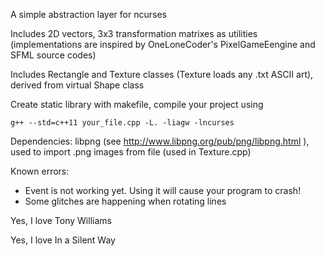 A simple abstraction layer for ncurses

Includes 2D vectors, 3x3 transformation matrixes as utilities (implementations are inspired by OneLoneCoder's PixelGameEengine and SFML source codes)

Includes Rectangle and Texture classes (Texture loads any .txt ASCII art), derived from virtual Shape class

Create static library with makefile, compile your project using

	g++ --std=c++11 your_file.cpp -L. -liagw -lncurses


Dependencies:
	libpng (see http://www.libpng.org/pub/png/libpng.html ), used to import .png images from file (used in Texture.cpp)

Known errors:

- Event is not working yet. Using it will cause your program to crash!
- Some glitches are happening when rotating lines


Yes, I love Tony Williams

Yes, I love In a Silent Way
